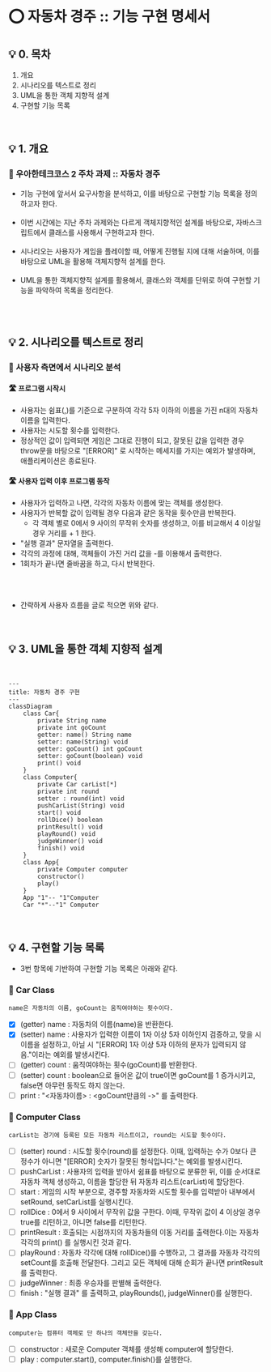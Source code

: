 # ⭕️ 자동차 경주 :: 기능 구현 명세서

## 💡 0. 목차
1. 개요
2. 시나리오를 텍스트로 정리
3. UML을 통한 객체 지향적 설계
4. 구현할 기능 목록

<br>

## 💡 1. 개요
### 🎯 우아한테크코스 2 주차 과제 :: 자동차 경주

- 기능 구현에 앞서서 요구사항을 분석하고, 이를 바탕으로 구현할 기능 목록을 정의하고자 한다. <br><br>
- 이번 시간에는 지난 주차 과제와는 다르게 객체지향적인 설계를 바탕으로, 자바스크립트에서 클래스를 사용해서 구현하고자 한다. <br><br>
- 시나리오는 사용자가 게임을 플레이할 때, 어떻게 진행될 지에 대해 서술하며, 이를 바탕으로 UML을 활용해 객체지향적 설계를 한다. <br><br>
- UML을 통한 객체지향적 설계를 활용해서, 클래스와 객체를 단위로 하여 구현할 기능을 파악하여 목록을 정리한다.

<br><br>

## 💡 2. 시나리오를 텍스트로 정리

### 🎯 사용자 측면에서 시나리오 분석

#### 🛣️ 프로그램 시작시
- 사용자는 쉼표(,)를 기준으로 구분하여 각각 5자 이하의 이름을 가진 n대의 자동차 이름을 입력한다.
- 사용자는 시도할 횟수를 입력한다.
- 정상적인 값이 입력되면 게임은 그대로 진행이 되고, 잘못된 값을 입력한 경우 throw문을 바탕으로 "[ERROR]" 로 시작하는 메세지를 가지는 예외가 발생하며, 애플리케이션은 종료된다.

#### 🛣️ 사용자 입력 이후 프로그램 동작
- 사용자가 입력하고 나면, 각각의 자동차 이름에 맞는 객체를 생성한다.
- 사용자가 반복할 값이 입력될 경우 다음과 같은 동작을 횟수만큼 반복한다.
    - 각 객체 별로 0에서 9 사이의 무작위 숫자를 생성하고, 이를 비교해서 4 이상일 경우 거리를 + 1 한다.
- "실행 결과" 문자열을 출력한다.
- 각각의 과정에 대해, 객체들이 가진 거리 값을 -를 이용해서 출력한다.
- 1회차가 끝나면 줄바꿈을 하고, 다시 반복한다.

<br><br>

- 간략하게 사용자 흐름을 글로 적으면 위와 같다.

<br>

## 💡 3. UML을 통한 객체 지향적 설계

<br>

```mermaid
---
title: 자동차 경주 구현
---
classDiagram
    class Car{
        private String name
        private int goCount
        getter: name() String name
        setter: name(String) void
        getter: goCount() int goCount
        setter: goCount(boolean) void
        print() void
    }
    class Computer{
        private Car carList[*]
        private int round
        setter : round(int) void
        pushCarList(String) void
        start() void
        rollDice() boolean
        printResult() void
        playRound() void
        judgeWinner() void
        finish() void
    }
    class App{
        private Computer computer
        constructor()
        play()
    }
    App "1"-- "1"Computer
    Car "*"--"1" Computer
```

<br>

## 💡 4. 구현할 기능 목록

- 3번 항목에 기반하여 구현할 기능 목록은 아래와 같다.

### 🎯 Car Class

    name은 자동차의 이름, goCount는 움직여야하는 횟수이다.
- [x] (getter) name : 자동차의 이름(name)을 반환한다.
- [x] (setter) name : 사용자가 입력한 이름이 1자 이상 5자 이하인지 검증하고, 맞을 시 이름을 설정하고, 아닐 시 "[ERROR] 1자 이상 5자 이하의 문자가 입력되지 않음."이라는 예외를 발생시킨다.
- [ ] (getter) count : 움직여야하는 횟수(goCount)를 반환한다.
- [ ] (setter) count : boolean으로 들어온 값이 true이면 goCount를 1 증가시키고, false면 아무런 동작도 하지 않는다.
- [ ] print : "<자동차이름> : <goCount만큼의 ->" 를 출력한다.

### 🎯 Computer Class

    carList는 경기에 등록된 모든 자동차 리스트이고, round는 시도할 횟수이다.
- [ ] (setter) round : 시도할 횟수(round)를 설정한다. 이때, 입력하는 수가 0보다 큰 정수가 아니면 "[ERROR] 숫자가 잘못된 형식입니다."는 예외를 발생시킨다.
- [ ] pushCarList : 사용자의 입력을 받아서 쉼표를 바탕으로 분류한 뒤, 이를 순서대로 자동차 객체 생성하고, 이름을 할당한 뒤 자동차 리스트(carList)에 할당한다.
- [ ] start : 게임의 시작 부분으로, 경주할 자동차와 시도할 횟수를 입력받아 내부에서 setRound, setCarList를 실행시킨다.
- [ ] rollDice : 0에서 9 사이에서 무작위 값을 구한다. 이때, 무작위 값이 4 이상일 경우 true를 리턴하고, 아니면 false를 리턴한다.
- [ ] printResult : 호출되는 시점까지의 자동차들의 이동 거리를 출력한다.이는 자동차 각각의 print() 를 실행시킨 것과 같다.
- [ ] playRound : 자동차 각각에 대해 rollDice()를 수행하고, 그 결과를 자동차 각각의 setCount를 호출해 전달한다. 그리고 모든 객체에 대해 순회가 끝나면 printResult를 출력한다.
- [ ] judgeWinner : 최종 우승자를 판별해 출력한다.
- [ ] finish : "실행 결과" 를 출력하고, playRounds(), judgeWinner()를 실행한다.

### 🎯 App Class

    computer는 컴퓨터 객체로 단 하나의 객체만을 갖는다.
- [ ] constructor : 새로운 Computer 객체를 생성해 computer에 할당한다.
- [ ] play : computer.start(), computer.finish()를 실행한다.